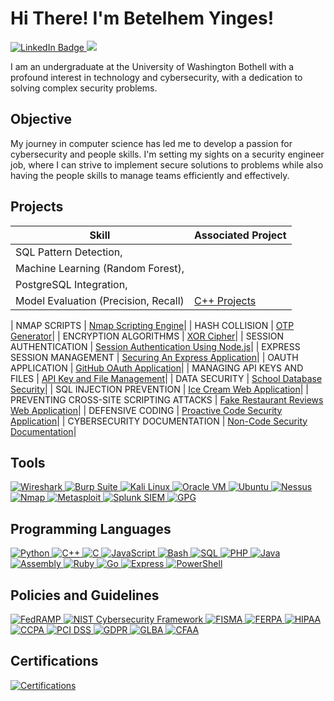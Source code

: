 # Hi There! I'm Betelhem Yinges!
<a href="https://www.linkedin.com/in/betelhem-yinges-906b96279/" target="_blank">
    <img src="https://img.shields.io/badge/-LinkedIn-0072b1?&style=for-the-badge&logo=linkedin&logoColor=white" alt="LinkedIn Badge" />
</a>
 <a href="https://github.com/RaineJohnson/Non-Code-Security-Documentation/blob/main/Raine%20Johnson%20Resume.pdf" target="_blank">
<img src="https://img.shields.io/badge/-Resume-FFD700?&style=for-the-badge&logo=googledocs&logoColor=white" />
</a>
</a>
 
I am an undergraduate at the University of Washington Bothell with a profound interest in technology and cybersecurity, with a dedication to solving complex security problems.
 
## Objective
 
My journey in computer science has led me to develop a passion for cybersecurity and people skills. I'm setting my sights on a security engineer job, where I can strive to implement secure solutions to problems while also having the people skills to manage teams efficiently and effectively.
 
## Projects
 
| Skill                                         | Associated Project         |
|-----------------------------------------------|----------------------------|
| SQL Pattern Detection, 
| Machine Learning (Random Forest), 
| PostgreSQL Integration, 
| Model Evaluation (Precision, Recall)  | <a href="https://github.com/RaineJohnson/C-Plus-Plus-Projects.git">C++ Projects</a>|

| NMAP SCRIPTS                                  | <a href="https://github.com/RaineJohnson/Nmap-Scripts.git">Nmap Scripting Engine</a>|
| HASH COLLISION                                | <a href="https://github.com/RaineJohnson/337Assignment2.git">OTP Generator</a>|
| ENCRYPTION ALGORITHMS                         | <a href="https://github.com/RaineJohnson/XOR-Cipher.git">XOR Cipher</a>|
| SESSION AUTHENTICATION                        | <a href="https://github.com/RaineJohnson/Session-Authentication.git">Session Authentication Using Node.js</a>|
| EXPRESS SESSION MANAGEMENT                    | <a href="https://github.com/RaineJohnson/Express-Session-Management.git">Securing An Express Application</a>|
| OAUTH APPLICATION                             | <a href="https://github.com/RaineJohnson/OAuth-Through-GitHub.git">GitHub OAuth Application</a>|
| MANAGING API KEYS AND FILES                   | <a href="https://github.com/RaineJohnson/Node-Env-Keys-Management.git">API Key and File Management</a>|
| DATA SECURITY                                 | <a href="https://github.com/RaineJohnson/Data-Security-Application.git">School Database Security</a>|
| SQL INJECTION PREVENTION                      | <a href="https://github.com/RaineJohnson/SQL-Injection-Project.git">Ice Cream Web Application</a>|
| PREVENTING CROSS-SITE SCRIPTING ATTACKS       | <a href="https://github.com/RaineJohnson/Preventing-XSS-Attacks.git">Fake Restaurant Reviews Web Application</a>|
| DEFENSIVE CODING                              | <a href="https://github.com/RaineJohnson/Defensive-Coding.git">Proactive Code Security Application</a>|
| CYBERSECURITY DOCUMENTATION                   | <a href="https://github.com/RaineJohnson/Non-Code-Security-Documentation.git">Non-Code Security Documentation</a>|
 
## Tools
 
<a href="https://www.wireshark.org" target="_blank">
<img src="https://img.shields.io/badge/-Wireshark-1679A7?&style=for-the-badge&logo=Wireshark&logoColor=white" alt="Wireshark"/>
</a>
<a href="https://portswigger.net/burp" target="_blank">
<img src="https://img.shields.io/badge/-Burp%20Suite-FE7A16?style=for-the-badge&logo=Burp%20Suite&logoColor=white" alt="Burp Suite"/>
</a>
<a href="https://www.kali.org" target="_blank">
<img src="https://img.shields.io/badge/-Kali%20Linux-557C94?&style=for-the-badge&logo=kalilinux&logoColor=white" alt="Kali Linux"/>
</a>
<a href="https://www.oracle.com/virtualization/" target="_blank">
<img src="https://img.shields.io/badge/-Oracle%20VM-F80000?&style=for-the-badge&logo=oracle&logoColor=white" alt="Oracle VM"/>
</a>
<a href="https://ubuntu.com" target="_blank">
<img src="https://img.shields.io/badge/-Ubuntu-E95420?&style=for-the-badge&logo=ubuntu&logoColor=white" alt="Ubuntu"/>
</a>
<a href="https://www.tenable.com/products/nessus" target="_blank">
<img src="https://img.shields.io/badge/-Nessus-00A1E0?&style=for-the-badge&logo=tenable&logoColor=white" alt="Nessus"/>
</a>
<a href="https://nmap.org" target="_blank">
<img src="https://img.shields.io/badge/-Nmap-4682B4?&style=for-the-badge&logo=nmap&logoColor=white" alt="Nmap"/>
</a>
<a href="https://www.metasploit.com" target="_blank">
<img src="https://img.shields.io/badge/-Metasploit-000000?&style=for-the-badge&logo=metasploit&logoColor=white" alt="Metasploit"/>
</a>
<a href="https://www.splunk.com" target="_blank">
<img src="https://img.shields.io/badge/-Splunk%20SIEM-000000?&style=for-the-badge&logo=Splunk&logoColor=white" alt="Splunk SIEM"/>
</a>
<a href="https://gnupg.org" target="_blank">
<img src="https://img.shields.io/badge/-GPG-000000?&style=for-the-badge&logo=GnuPG&logoColor=white" alt="GPG"/>
</a>
 
 
## Programming Languages
<a href="https://www.python.org" target="_blank">
<img src="https://img.shields.io/badge/-Python-3776AB?style=for-the-badge&logo=Python&logoColor=white" alt="Python"/>
</a>
<a href="https://isocpp.org/" target="_blank">
<img src="https://img.shields.io/badge/-C++-00599C?style=for-the-badge&logo=C%2B%2B&logoColor=white" alt="C++"/>
</a>
<a href="https://en.wikipedia.org/wiki/C_(programming_language)" target="_blank">
<img src="https://img.shields.io/badge/-C-A8B9CC?style=for-the-badge&logo=C&logoColor=white" alt="C"/>
</a>
<a href="https://developer.mozilla.org/en-US/docs/Web/JavaScript" target="_blank">
<img src="https://img.shields.io/badge/-JavaScript-F7DF1E?style=for-the-badge&logo=JavaScript&logoColor=black" alt="JavaScript"/>
</a>
<a href="https://www.gnu.org/software/bash/" target="_blank">
<img src="https://img.shields.io/badge/-Bash-4EAA25?style=for-the-badge&logo=GNU-Bash&logoColor=white" alt="Bash"/>
</a>
<a href="https://en.wikipedia.org/wiki/SQL" target="_blank">
<img src="https://img.shields.io/badge/-SQL-003B57?style=for-the-badge&logo=MySQL&logoColor=white" alt="SQL"/>
</a>
<a href="https://www.php.net/" target="_blank">
<img src="https://img.shields.io/badge/-PHP-777BB4?style=for-the-badge&logo=PHP&logoColor=white" alt="PHP"/>
</a>
<a href="https://www.java.com/" target="_blank">
<img src="https://img.shields.io/badge/-Java-007396?style=for-the-badge&logo=Java&logoColor=white" alt="Java"/>
</a>
<a href="https://en.wikipedia.org/wiki/Assembly_language" target="_blank">
<img src="https://img.shields.io/badge/-Assembly-525252?style=for-the-badge&logo=AssemblyScript&logoColor=white" alt="Assembly"/>
</a>
<a href="https://www.ruby-lang.org/en/" target="_blank">
<img src="https://img.shields.io/badge/-Ruby-CC342D?style=for-the-badge&logo=Ruby&logoColor=white" alt="Ruby"/>
</a>
<a href="https://golang.org/" target="_blank">
<img src="https://img.shields.io/badge/-Go-00ADD8?style=for-the-badge&logo=Go&logoColor=white" alt="Go"/>
</a>
<a href="https://expressjs.com/" target="_blank">
<img src="https://img.shields.io/badge/-Express-000000?style=for-the-badge&logo=Express&logoColor=white" alt="Express"/>
</a>
<a href="https://docs.microsoft.com/en-us/powershell/" target="_blank">
<img src="https://img.shields.io/badge/-PowerShell-5391FE?style=for-the-badge&logo=PowerShell&logoColor=white" alt="PowerShell"/>
</a>
 
 
## Policies and Guidelines
 
<a href="https://www.fedramp.gov/" target="_blank">
<img src="https://img.shields.io/badge/-FedRAMP-004990?style=for-the-badge&logo=FedRAMP&logoColor=white" alt="FedRAMP"/>
</a>
<a href="https://www.nist.gov/cyberframework" target="_blank">
<img src="https://img.shields.io/badge/-NIST%20CSF-006699?style=for-the-badge&logo=NIST&logoColor=white" alt="NIST Cybersecurity Framework"/>
</a>
<a href="https://www.cisa.gov/topics/cyber-threats-and-advisories/federal-information-security-modernization-act" target="_blank">
<img src="https://img.shields.io/badge/-FISMA-003366?style=for-the-badge&logo=GOV&logoColor=white" alt="FISMA"/>
</a>
<a href="https://studentprivacy.ed.gov/ferpa" target="_blank">
<img src="https://img.shields.io/badge/-FERPA-003366?style=for-the-badge&logo=Education&logoColor=white" alt="FERPA"/>
</a>
<a href="https://www.hhs.gov/hipaa/for-professionals/index.html" target="_blank">
<img src="https://img.shields.io/badge/-HIPAA-0072CE?style=for-the-badge&logo=Health&logoColor=white" alt="HIPAA"/>
</a>
<a href="https://oag.ca.gov/privacy/ccpa" target="_blank">
<img src="https://img.shields.io/badge/-CCPA-175E1C?style=for-the-badge&logo=California&logoColor=white" alt="CCPA"/>
</a>
<a href="https://www.pcisecuritystandards.org/" target="_blank">
<img src="https://img.shields.io/badge/-PCI%20DSS-005F8D?style=for-the-badge&logo=Secure&logoColor=white" alt="PCI DSS"/>
</a>
<a href="https://gdpr-info.eu/" target="_blank">
<img src="https://img.shields.io/badge/-GDPR-003399?style=for-the-badge&logo=EU&logoColor=white" alt="GDPR"/>
</a>
<a href="https://www.ftc.gov/business-guidance/privacy-security/gramm-leach-bliley-act" target="_blank">
<img src="https://img.shields.io/badge/-GLBA-006747?style=for-the-badge&logo=FTC&logoColor=white" alt="GLBA"/>
</a>
<a href="https://www.justice.gov/jm/jm-9-48000-computer-fraud" target="_blank">
<img src="https://img.shields.io/badge/-CFAA-8A2BE2?style=for-the-badge&logo=DOJ&logoColor=white" alt="CFAA"/>
</a>
 
 
 
## Certifications
 
<a href="https://github.com/RaineJohnson/Certifications.git" target="_blank">
<img src="https://img.shields.io/badge/-GitHub%20Certifications-181717?&style=for-the-badge&logo=github&logoColor=white" alt="Certifications"/>
</a>
 
